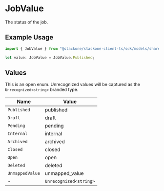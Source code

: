 # JobValue

The status of the job.

## Example Usage

```typescript
import { JobValue } from "@stackone/stackone-client-ts/sdk/models/shared";

let value: JobValue = JobValue.Published;
```

## Values

This is an open enum. Unrecognized values will be captured as the `Unrecognized<string>` branded type.

| Name                   | Value                  |
| ---------------------- | ---------------------- |
| `Published`            | published              |
| `Draft`                | draft                  |
| `Pending`              | pending                |
| `Internal`             | internal               |
| `Archived`             | archived               |
| `Closed`               | closed                 |
| `Open`                 | open                   |
| `Deleted`              | deleted                |
| `UnmappedValue`        | unmapped_value         |
| -                      | `Unrecognized<string>` |